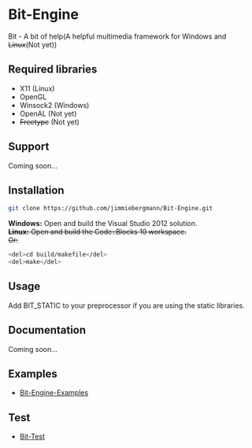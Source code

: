 Bit-Engine
===

Bit - A bit of help(A helpful multimedia framework for Windows and <del>Linux</del>(Not yet))

Required libraries
---
 - X11 (Linux)
 - OpenGL
 - Winsock2 (Windows)
 - OpenAL (Not yet)
 - <del>Freetype</del> (Not yet)

Support
---
Coming soon...
 
Installation
---
```sh
git clone https://github.com/jimmiebergmann/Bit-Engine.git
```
**Windows:** Open and build the Visual Studio 2012 solution.
<br><del>**Linux:** Open and build the Code::Blocks 10 workspace.</del>
<br><del>Or:</del>
```sh
<del>cd build/makefile</del>
<del>make</del>
```

Usage
---
Add BIT_STATIC to your preprocessor if you are using the static libraries.

Documentation
---
Coming soon...

Examples
---
 - [Bit-Engine-Examples](https://github.com/jimmiebergmann/Bit-Engine-Examples/ "Bit-Engine-Examples")
 
Test
---
 - [Bit-Test](https://github.com/jimmiebergmann/Bit-Test "Bit-Test")
